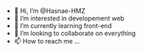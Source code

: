 - 👋 Hi, I’m @Hasnae-HMZ
- 👀 I’m interested in developement web
- 🌱 I’m currently learning front-end
- 💞️ I’m looking to collaborate on everything
- 📫 How to reach me ...

<!---
Hasnae-HMZ/Hasnae-HMZ is a ✨ special ✨ repository because its `README.md` (this file) appears on your GitHub profile.
You can click the Preview link to take a look at your changes.
--->
